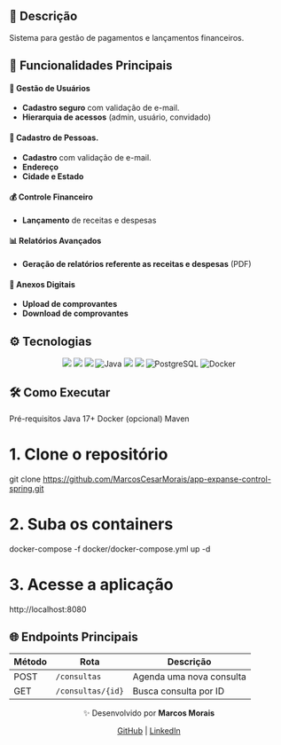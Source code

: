 ## 📌 Descrição
Sistema para gestão de pagamentos e lançamentos financeiros.

## 🚀 Funcionalidades Principais

#### 👥 Gestão de Usuários
- **Cadastro seguro** com validação de e-mail.
- **Hierarquia de acessos** (admin, usuário, convidado)
  
#### 📝 Cadastro de Pessoas.
- **Cadastro** com validação de e-mail.
- **Endereço** 
- **Cidade e Estado** 

#### 💰 Controle Financeiro
- **Lançamento** de receitas e despesas

#### 📊 Relatórios Avançados
- **Geração de relatórios referente as receitas e despesas** (PDF)
  
#### 📎 Anexos Digitais
- **Upload de comprovantes** 
- **Download de comprovantes** 

## ⚙️ Tecnologias
<div align="center"> 
  <img src="https://img.shields.io/badge/Spring-6DB33F?style=for-the-badge&logo=spring&logoColor=white" />
  <img src="https://img.shields.io/badge/Spring_Security-6DB33F?style=for-the-badge&logo=Spring-Security&logoColor=white" />
  <img src="https://img.shields.io/badge/Spring_Data_JPA-6DB33F?style=for-the-badge&logo=spring&logoColor=white" />
  <img src="https://img.shields.io/badge/Java-ED8B00?style=for-the-badge&logo=openjdk&logoColor=white" alt="Java" />
  <img src="https://img.shields.io/badge/Maven-C71A36?style=for-the-badge&logo=apache-maven&logoColor=white" />
  <img src="https://img.shields.io/badge/Hibernate-59666C?style=for-the-badge&logo=Hibernate&logoColor=white" />
  <img src="https://img.shields.io/badge/PostgreSQL-316192?style=for-the-badge&logo=postgresql&logoColor=white" alt="PostgreSQL" /> 
  <img src="https://img.shields.io/badge/Docker-2496ED?style=for-the-badge&logo=docker&logoColor=white" alt="Docker" /> 
</div>

## 🛠️ Como Executar
Pré-requisitos
Java 17+
Docker (opcional)
Maven

# 1. Clone o repositório
git clone https://github.com/MarcosCesarMorais/app-expanse-control-spring.git

# 2. Suba os containers
docker-compose -f docker/docker-compose.yml up -d

# 3. Acesse a aplicação
http://localhost:8080

## **🌐 Endpoints Principais**

| Método | Rota               | Descrição                     |
|--------|--------------------|-------------------------------|
| POST   | `/consultas`       | Agenda uma nova consulta      |
| GET    | `/consultas/{id}`  | Busca consulta por ID         |

<div align="center"> <p>✨ Desenvolvido por <strong>Marcos Morais</strong></p> <a href="https://github.com/MarcosCesarMorais">GitHub</a> | <a href="https://www.linkedin.com/in/marcoscmorais/">LinkedIn</a> </div>
